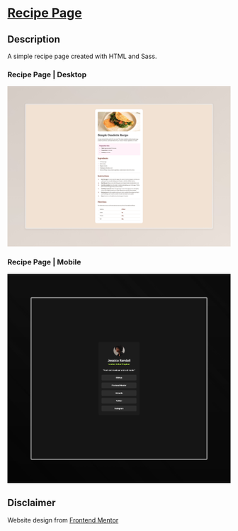 # [Recipe Page](https://recipe-page-lenanle333.vercel.app/)

## Description

A simple recipe page created with HTML and Sass.

### Recipe Page | Desktop

![Recipe Page Desktop View](https://github.com/lenanle333/Recipe-Page/blob/7218181ec20b56b3298f517d9ec1d49faf6d17bc/assets/screenshot/Recipe%20page%20screenshot.jpeg)

### Recipe Page | Mobile

![Recipe Page Mobile View](https://github.com/lenanle333/Social-Links-Profile-Card/blob/b2f07073ff36ef7c03efd6c9766f80f24cc6a279/assets/screenshot/Social%20links%20profile%20screenshot.jpeg)

## Disclaimer

Website design from [Frontend Mentor](https://www.frontendmentor.io/learning-paths/getting-started-on-frontend-mentor-XJhRWRREZd/steps/6603c70e2f40450f918ba8ed/challenge/start)
